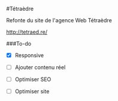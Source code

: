 #Tétraèdre

Refonte du site de l'agence Web Tétraèdre

http://tetraed.re/

###To-do

- [X] Responsive
- [ ] Ajouter contenu réel
- [ ] Optimiser SEO
- [ ] Optimiser site



